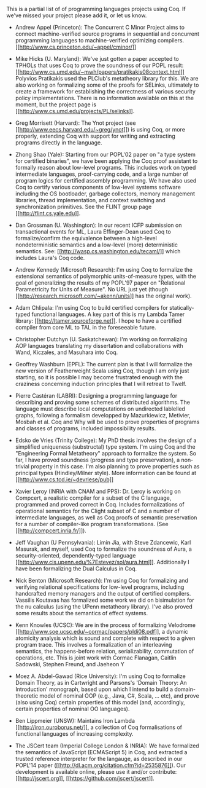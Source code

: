 This is a partial list of of programming languages projects using Coq.  If we've missed your project please add it, or let us know.

 * Andrew Appel (Princeton): The Concurrent C Minor Project aims to connect machine-verified source programs in sequential and concurrent programming languages to machine-verified optimizing compilers.  [[http://www.cs.princeton.edu/~appel/cminor/]]

 * Mike Hicks (U. Maryland): We've just gotten a paper accepted to TPHOLs that uses Coq to prove the soundness of our POPL result: [[http://www.cs.umd.edu/~mwh/papers/pratikakis08context.html]] Polyvios Pratikakis used the PLClub's metatheory library for this.  We are also working on formalizing some of the proofs for SELinks, ultimately to create a framework for establishing the correctness of various security policy implementations.  There is no information available on this at the moment, but the project page is [[http://www.cs.umd.edu/projects/PL/selinks]].

 * Greg Morrisett (Harvard): The Ynot project (see [[http://www.eecs.harvard.edu/~greg/ynot]]) is using Coq, or more properly, extending Coq with support for writing and extracting programs directly in the language. 

 * Zhong Shao (Yale): Starting from our POPL'02 paper on "a type system for certified binaries", we have been applying the Coq proof assistant to formally reason about low-level programs.  This includes work on typed intermediate languages, proof-carrying code, and a large number of program logics for certified assembly programming. We have also used Coq to certify various components of low-level systems software including the OS bootloader, garbage collectors, memory management libraries, thread implementation, and context switching and synchronization primitives. See the FLINT group page [[http://flint.cs.yale.edu]].

 * Dan Grossman (U. Washington): In our recent ICFP submission on transactional events for ML, Laura Effinger-Dean used Coq to formalize/confirm the equivalence between a high-level nondeterministic semantics and a low-level (more) deterministic semantics.  See: [[http://wasp.cs.washington.edu/tecaml/]] which includes Laura's Coq code.

 * Andrew Kennedy (Microsoft Research): I'm using Coq to formalize the extensional semantics of polymorphic units-of-measure types, with the goal of generalizing the results of my POPL'97 paper on "Relational Parametricity for Units of Measure".  No URL just yet (though [[http://research.microsoft.com/~akenn/units]] has the original work).

 * Adam Chlipala: I'm using Coq to build certified compilers for statically-typed functional languages.  A key part of this is my Lambda Tamer library:  [[http://ltamer.sourceforge.net]].  I hope to have a certified compiler from core ML to TAL in the foreseeable future.

 * Christopher Dutchyn (U. Saskatchewan): I'm working on formalizing AOP languages translating my dissertation and collaborations with Wand, Kiczales, and Masuhara into Coq.

 * Geoffrey Washburn (EPFL): The current plan is that I will formalize the new version of Featherweight Scala using Coq, though I am only just starting, so it is possible I may become frustrated enough with the craziness concerning induction principles that I will retreat to Twelf. 

 * Pierre Castéran (LABRI): Designing a programming language for describing and proving some schemes of distributed algorithms. The language must describe local computations on undirected lablelled graphs, following a formalism developped by Mazurkiewicz, Metivier, Mosbah et al. Coq and Why will be used to prove properties of programs and classes of programs, included impossibility results.

 * Edsko de Vries (Trinity College): My PhD thesis involves the design of a simplified uniqueness (substructal) type system. I'm using Coq and the "Engineering Formal Metatheory" approach to formalize the system. So far, I have proved soundness (progress and type preservation), a non-trivial property in this case. I'm also planning to prove properties such as principal types (Hindley/Milner style). More information can be found at [[http://www.cs.tcd.ie/~devriese/pub]]

 * Xavier Leroy (INRIA with CNAM and PPS):  Dr. Leroy is working on Compcert, a realistic compiler for a subset of the C language, programmed and proved correct in Coq.  Includes formalizations of operational semantics for the Clight subset of C and a number of intermediate languages, as well as Coq proofs of semantic preservation for a number of compiler-like program transformations.  (See [[http://compcert.inria.fr/]]).

 * Jeff Vaughan (U Pennsylvania):  Limin Jia, with Steve Zdancewic, Karl Masurak, and myself, used Coq to formalize the soundness of Aura, a security-oriented, dependently-typed language [[http://www.cis.upenn.edu/%7Estevez/sol/aura.html]].  Additionally I have been formalizing the Dual Calculus in Coq.

 * Nick Benton (Microsoft Research): I'm using Coq for formalizing and verifying relational specifications for low-level programs, including handcrafted memory managers and the output of certified compilers. Vassilis Koutavas has formalized some work we did on bisimulation for the nu calculus (using the UPenn metatheory library). I've also proved some results about the semantics of effect systems.

 * Kenn Knowles (UCSC): We are in the process of formalizing Velodrome [[http://www.soe.ucsc.edu/~cormac/papers/pldi08.pdf]], a dynamic atomicity analysis which is sound and complete with respect to a given program trace.  This involves a formalization of an interleaving semantics, the happens-before relation, serializability, commutation of operations, etc. This is joint work with Cormac Flanagan, Caitlin Sadowski, Stephen Freund, and Jaeheon Y

 * Moez A. Abdel-Gawad (Rice University): I'm using Coq to formalize Domain Theory, as in Cartwright and Parsons's 'Domain Theory: An Introduction' monograph, based upon which I intend to build a domain-theoretic model of nominal OOP (e.g., Java, C#, Scala, ... etc), and prove (also using Coq) certain properties of this model (and, accordingly, certain properties of nominal OO languages).

 * Ben Lippmeier (UNSW): Maintains Iron Lambda [[http://iron.ouroborus.net/]], a collection of Coq formalisations of functional languages of increasing complexity.

 * The JSCert team (Imperial College London & INRIA): We have formalized the semantics of JavaScript (ECMAScript 5) in Coq, and extracted a trusted reference interpreter for the langauge, as described in our POPL'14 paper ([[http://dl.acm.org/citation.cfm?id=2535876]]). Our development is available online, please use it and/or contribute: [[http://jscert.org]], [[https://github.com/jscert/jscert]].
